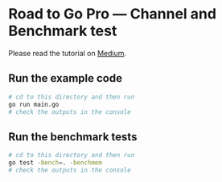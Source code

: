 # Road to Go Pro — Channel and Benchmark test

Please read the tutorial on [Medium](https://levelup.gitconnected.com/road-to-go-pro-async-part-2-channels-12645a160f73).

## Run the example code

```bash
# cd to this directory and then run
go run main.go
# check the outputs in the console
```

## Run the benchmark tests

```bash
# cd to this directory and then run
go test -bench=. -benchmem
# check the outputs in the console
```